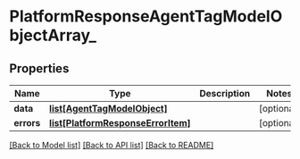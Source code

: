 # PlatformResponseAgentTagModelObjectArray_

## Properties
Name | Type | Description | Notes
------------ | ------------- | ------------- | -------------
**data** | [**list[AgentTagModelObject]**](AgentTagModelObject.md) |  | [optional] 
**errors** | [**list[PlatformResponseErrorItem]**](PlatformResponseErrorItem.md) |  | [optional] 

[[Back to Model list]](../README.md#documentation-for-models) [[Back to API list]](../README.md#documentation-for-api-endpoints) [[Back to README]](../README.md)

